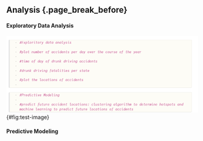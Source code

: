 ## Analysis {.page_break_before}

#### Exploratory Data Analysis
![Test Image](content/images/TestIMAGE.png "Test Image"){#fig:test-image}

#### Predictive Modeling



